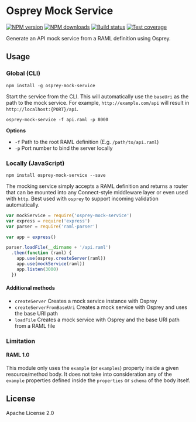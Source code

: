 # Osprey Mock Service

[![NPM version][npm-image]][npm-url]
[![NPM downloads][downloads-image]][downloads-url]
[![Build status][travis-image]][travis-url]
[![Test coverage][coveralls-image]][coveralls-url]

Generate an API mock service from a RAML definition using Osprey.

## Usage

### Global (CLI)

```
npm install -g osprey-mock-service
```

Start the service from the CLI. This will automatically use the `baseUri` as the path to the mock service. For example, `http://example.com/api` will result in `http://localhost:{PORT}/api`.

```
osprey-mock-service -f api.raml -p 8000
```

**Options**

* `-f` Path to the root RAML definition (E.g. `/path/to/api.raml`)
* `-p` Port number to bind the server locally

### Locally (JavaScript)

```
npm install osprey-mock-service --save
```

The mocking service simply accepts a RAML definition and returns a router that can be mounted into any Connect-style middleware layer or even used with `http`. Best used with `osprey` to support incoming validation automatically.

```js
var mockService = require('osprey-mock-service')
var express = require('express')
var parser = require('raml-parser')

var app = express()

parser.loadFile(__dirname + '/api.raml')
  .then(function (raml) {
    app.use(osprey.createServer(raml))
    app.use(mockService(raml))
    app.listen(3000)
  })
```

#### Additional methods

* `createServer` Creates a mock service instance with Osprey
* `createServerFromBaseUri` Creates a mock service with Osprey and uses the base URI path
* `loadFile` Creates a mock service with Osprey and the base URI path from a RAML file

### Limitation

#### RAML 1.0
This module only uses the `example` (or `examples`) property inside a given resource/method body. It does not take into consideration any of the `example` properties defined inside the `properties` or `schema` of the body itself.

## License

Apache License 2.0

[npm-image]: https://img.shields.io/npm/v/osprey-mock-service.svg?style=flat
[npm-url]: https://npmjs.org/package/osprey-mock-service
[downloads-image]: https://img.shields.io/npm/dm/osprey-mock-service.svg?style=flat
[downloads-url]: https://npmjs.org/package/osprey-mock-service
[travis-image]: https://img.shields.io/travis/mulesoft-labs/osprey-mock-service.svg?style=flat
[travis-url]: https://travis-ci.org/mulesoft-labs/osprey-mock-service
[coveralls-image]: https://img.shields.io/coveralls/mulesoft-labs/osprey-mock-service.svg?style=flat
[coveralls-url]: https://coveralls.io/r/mulesoft-labs/osprey-mock-service?branch=master
